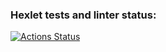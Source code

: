 ### Hexlet tests and linter status:
[![Actions Status](https://github.com/BeMyHoney-ru/frontend-project-12/actions/workflows/hexlet-check.yml/badge.svg)](https://github.com/BeMyHoney-ru/frontend-project-12/actions)
